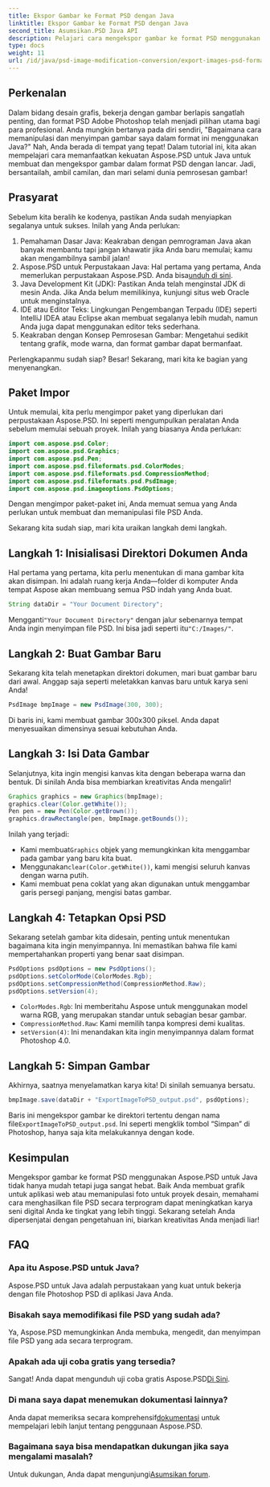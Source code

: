 ```yaml
---
title: Ekspor Gambar ke Format PSD dengan Java
linktitle: Ekspor Gambar ke Format PSD dengan Java
second_title: Asumsikan.PSD Java API
description: Pelajari cara mengekspor gambar ke format PSD menggunakan Aspose.PSD untuk Java dalam panduan langkah demi langkah sederhana. Sempurna untuk pengembang dan desainer grafis.
type: docs
weight: 11
url: /id/java/psd-image-modification-conversion/export-images-psd-format/
---
```

## Perkenalan

Dalam bidang desain grafis, bekerja dengan gambar berlapis sangatlah penting, dan format PSD Adobe Photoshop telah menjadi pilihan utama bagi para profesional. Anda mungkin bertanya pada diri sendiri, "Bagaimana cara memanipulasi dan menyimpan gambar saya dalam format ini menggunakan Java?" Nah, Anda berada di tempat yang tepat! Dalam tutorial ini, kita akan mempelajari cara memanfaatkan kekuatan Aspose.PSD untuk Java untuk membuat dan mengekspor gambar dalam format PSD dengan lancar. Jadi, bersantailah, ambil camilan, dan mari selami dunia pemrosesan gambar!

## Prasyarat

Sebelum kita beralih ke kodenya, pastikan Anda sudah menyiapkan segalanya untuk sukses. Inilah yang Anda perlukan:

1. Pemahaman Dasar Java: Keakraban dengan pemrograman Java akan banyak membantu tapi jangan khawatir jika Anda baru memulai; kamu akan mengambilnya sambil jalan!
2.  Aspose.PSD untuk Perpustakaan Java: Hal pertama yang pertama, Anda memerlukan perpustakaan Aspose.PSD. Anda bisa[unduh di sini](https://releases.aspose.com/psd/java/).
3. Java Development Kit (JDK): Pastikan Anda telah menginstal JDK di mesin Anda. Jika Anda belum memilikinya, kunjungi situs web Oracle untuk menginstalnya.
4. IDE atau Editor Teks: Lingkungan Pengembangan Terpadu (IDE) seperti IntelliJ IDEA atau Eclipse akan membuat segalanya lebih mudah, namun Anda juga dapat menggunakan editor teks sederhana.
5. Keakraban dengan Konsep Pemrosesan Gambar: Mengetahui sedikit tentang grafik, mode warna, dan format gambar dapat bermanfaat.

Perlengkapanmu sudah siap? Besar! Sekarang, mari kita ke bagian yang menyenangkan.

## Paket Impor

Untuk memulai, kita perlu mengimpor paket yang diperlukan dari perpustakaan Aspose.PSD. Ini seperti mengumpulkan peralatan Anda sebelum memulai sebuah proyek. Inilah yang biasanya Anda perlukan:

```java
import com.aspose.psd.Color;
import com.aspose.psd.Graphics;
import com.aspose.psd.Pen;
import com.aspose.psd.fileformats.psd.ColorModes;
import com.aspose.psd.fileformats.psd.CompressionMethod;
import com.aspose.psd.fileformats.psd.PsdImage;
import com.aspose.psd.imageoptions.PsdOptions;
```

Dengan mengimpor paket-paket ini, Anda memuat semua yang Anda perlukan untuk membuat dan memanipulasi file PSD Anda.

Sekarang kita sudah siap, mari kita uraikan langkah demi langkah. 

## Langkah 1: Inisialisasi Direktori Dokumen Anda

Hal pertama yang pertama, kita perlu menentukan di mana gambar kita akan disimpan. Ini adalah ruang kerja Anda—folder di komputer Anda tempat Aspose akan membuang semua PSD indah yang Anda buat.

```java
String dataDir = "Your Document Directory";
```
 Mengganti`"Your Document Directory"` dengan jalur sebenarnya tempat Anda ingin menyimpan file PSD. Ini bisa jadi seperti itu`"C:/Images/"`. 

## Langkah 2: Buat Gambar Baru

Sekarang kita telah menetapkan direktori dokumen, mari buat gambar baru dari awal. Anggap saja seperti meletakkan kanvas baru untuk karya seni Anda!

```java
PsdImage bmpImage = new PsdImage(300, 300);
```
Di baris ini, kami membuat gambar 300x300 piksel. Anda dapat menyesuaikan dimensinya sesuai kebutuhan Anda. 

## Langkah 3: Isi Data Gambar

Selanjutnya, kita ingin mengisi kanvas kita dengan beberapa warna dan bentuk. Di sinilah Anda bisa membiarkan kreativitas Anda mengalir!

```java
Graphics graphics = new Graphics(bmpImage);
graphics.clear(Color.getWhite());
Pen pen = new Pen(Color.getBrown());
graphics.drawRectangle(pen, bmpImage.getBounds());
```
Inilah yang terjadi:
-  Kami membuat`Graphics` objek yang memungkinkan kita menggambar pada gambar yang baru kita buat.
-  Menggunakan`clear(Color.getWhite())`, kami mengisi seluruh kanvas dengan warna putih.
- Kami membuat pena coklat yang akan digunakan untuk menggambar garis persegi panjang, mengisi batas gambar.

## Langkah 4: Tetapkan Opsi PSD

Sekarang setelah gambar kita didesain, penting untuk menentukan bagaimana kita ingin menyimpannya. Ini memastikan bahwa file kami mempertahankan properti yang benar saat disimpan.

```java
PsdOptions psdOptions = new PsdOptions();
psdOptions.setColorMode(ColorModes.Rgb);
psdOptions.setCompressionMethod(CompressionMethod.Raw);
psdOptions.setVersion(4);
```
- `ColorModes.Rgb`: Ini memberitahu Aspose untuk menggunakan model warna RGB, yang merupakan standar untuk sebagian besar gambar.
- `CompressionMethod.Raw`: Kami memilih tanpa kompresi demi kualitas.
- `setVersion(4)`: Ini menandakan kita ingin menyimpannya dalam format Photoshop 4.0.

## Langkah 5: Simpan Gambar

Akhirnya, saatnya menyelamatkan karya kita! Di sinilah semuanya bersatu. 

```java
bmpImage.save(dataDir + "ExportImageToPSD_output.psd", psdOptions);
```
 Baris ini mengekspor gambar ke direktori tertentu dengan nama file`ExportImageToPSD_output.psd`. Ini seperti mengklik tombol “Simpan” di Photoshop, hanya saja kita melakukannya dengan kode.

## Kesimpulan

Mengekspor gambar ke format PSD menggunakan Aspose.PSD untuk Java tidak hanya mudah tetapi juga sangat hebat. Baik Anda membuat grafik untuk aplikasi web atau memanipulasi foto untuk proyek desain, memahami cara menghasilkan file PSD secara terprogram dapat meningkatkan karya seni digital Anda ke tingkat yang lebih tinggi. Sekarang setelah Anda dipersenjatai dengan pengetahuan ini, biarkan kreativitas Anda menjadi liar!

## FAQ

### Apa itu Aspose.PSD untuk Java?
Aspose.PSD untuk Java adalah perpustakaan yang kuat untuk bekerja dengan file Photoshop PSD di aplikasi Java Anda.

### Bisakah saya memodifikasi file PSD yang sudah ada?
Ya, Aspose.PSD memungkinkan Anda membuka, mengedit, dan menyimpan file PSD yang ada secara terprogram.

### Apakah ada uji coba gratis yang tersedia?
 Sangat! Anda dapat mengunduh uji coba gratis Aspose.PSD[Di Sini](https://releases.aspose.com/).

### Di mana saya dapat menemukan dokumentasi lainnya?
 Anda dapat memeriksa secara komprehensif[dokumentasi](https://reference.aspose.com/psd/java/) untuk mempelajari lebih lanjut tentang penggunaan Aspose.PSD.

### Bagaimana saya bisa mendapatkan dukungan jika saya mengalami masalah?
 Untuk dukungan, Anda dapat mengunjungi[Asumsikan forum](https://forum.aspose.com/c/psd/34).